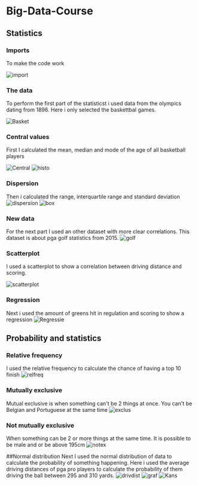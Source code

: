 # Big-Data-Course

## Statistics

### Imports
To make the code work

![import](https://user-images.githubusercontent.com/38682883/90437551-dfc1de80-e0d2-11ea-8fd6-9c4836536a4a.JPG)

### The data
To perform the first part of the statisticst i used data from the olympics dating from 1896.
Here i only selected the baskettbal games.

![Basket](https://user-images.githubusercontent.com/38682883/90437554-e05a7500-e0d2-11ea-84da-9a1cde96871b.JPG)

### Central values
First I calculated the mean, median and mode of the age of all basketball players

![Central](https://user-images.githubusercontent.com/38682883/90437964-8c03c500-e0d3-11ea-944d-6f7608076c49.JPG)
![histo](https://user-images.githubusercontent.com/38682883/90438038-b190ce80-e0d3-11ea-95cf-f414793e1cd3.JPG)

### Dispersion
Then i calculated the range, interquartile range and standard deviation
![dispersion](https://user-images.githubusercontent.com/38682883/90437967-8c03c500-e0d3-11ea-9356-0e39f9231174.JPG)
![box](https://user-images.githubusercontent.com/38682883/90438039-b190ce80-e0d3-11ea-9f72-2f2af1df15ed.JPG)

### New data
For the next part I used an other dataset with more clear correlations.
This dataset is about pga golf statistics from 2015.
![golf](https://user-images.githubusercontent.com/38682883/90438266-fb79b480-e0d3-11ea-8055-30f9a65964fd.JPG)

### Scatterplot
I used a scatterplot to show a correlation between driving distance and scoring.

![scatterplot](https://user-images.githubusercontent.com/38682883/90438550-6f1bc180-e0d4-11ea-88dc-520532744dc9.JPG)

### Regression
Next i used the amount of greens hit in regulation and scoring to show a regression
![Regressie](https://user-images.githubusercontent.com/38682883/90438552-6fb45800-e0d4-11ea-8100-59c4a937dac4.JPG)

## Probability and statistics
### Relative frequency
I used the relative frequency to calculate the chance of having a top 10 finish
![relfreq](https://user-images.githubusercontent.com/38682883/90439171-6677bb00-e0d5-11ea-8ceb-0b1c49cba9ea.JPG)
### Mutually exclusive
Mutual exclusive is when something can't be 2 things at once.
You can't be Belgian and Portuguese at the same time
![exclus](https://user-images.githubusercontent.com/38682883/90439174-67105180-e0d5-11ea-803a-aa1bd0d18e1c.JPG)
### Not mutually exclusive
When something can be 2 or more things at the same time.
It is possible to be male and or be above 195cm
![notex](https://user-images.githubusercontent.com/38682883/90439175-67a8e800-e0d5-11ea-8ed3-41374bcf4c92.JPG)

##Normal distribution
Next I used the normal distribution of data to calculate the probability of something happening.
Here i used the average driving distances of pga pro players to calculate the probability of them driving the ball between 295 and 310 yards.
![drivdist](https://user-images.githubusercontent.com/38682883/90439528-00d7fe80-e0d6-11ea-9ddf-ce5f7bd1e08c.JPG)
![graf](https://user-images.githubusercontent.com/38682883/90439532-01709500-e0d6-11ea-9c7d-4e07a852bf29.JPG)
![Kans](https://user-images.githubusercontent.com/38682883/90439534-02a1c200-e0d6-11ea-942d-578c7079b4b5.JPG)
